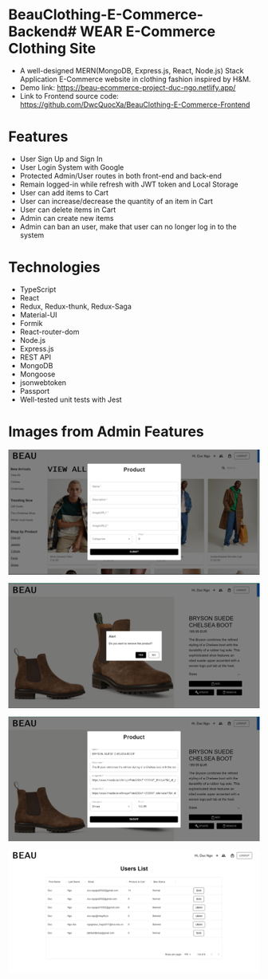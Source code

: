 # BeauClothing-E-Commerce-Backend# WEAR E-Commerce Clothing Site

- A well-designed MERN(MongoDB, Express.js, React, Node.js) Stack Application E-Commerce website in clothing fashion inspired by H&M.
- Demo link: https://beau-ecommerce-project-duc-ngo.netlify.app/
- Link to Frontend source code: https://github.com/DwcQuocXa/BeauClothing-E-Commerce-Frontend

# Features

- User Sign Up and Sign In
- User Login System with Google
- Protected Admin/User routes in both front-end and back-end
- Remain logged-in while refresh with JWT token and Local Storage
- User can add items to Cart
- User can increase/decrease the quantity of an item in Cart
- User can delete items in Cart
- Admin can create new items
- Admin can ban an user, make that user can no longer log in to the system

# Technologies

- TypeScript
- React
- Redux, Redux-thunk, Redux-Saga
- Material-UI
- Formik
- React-router-dom
- Node.js
- Express.js
- REST API
- MongoDB
- Mongoose
- jsonwebtoken
- Passport
- Well-tested unit tests with Jest

# Images from Admin Features

![Admin Create Product](./readmeImg/Create_Product.PNG)

![Admin Remove Product](./readmeImg/Remove_Product.PNG)

![Admin Upadte Product](./readmeImg/Update_Product.PNG)

![Admin Ban User](./readmeImg/User_List_Ban.PNG)
